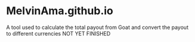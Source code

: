 # MelvinAma.github.io

A tool used to calculate the total payout from Goat and convert the payout to different currencies
NOT YET FINISHED

